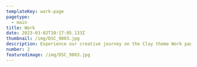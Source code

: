 ```yaml
---
templateKey: work-page
pagetype:
  - main
title: Work
date: 2023-03-02T10:17:05.133Z
thumbnail: /img/DSC_9803.jpg
description: Experience our creative journey on the Clay theme Work page. Explore our portfolio and witness the artistry behind our projects.
number: 2
featuredimage: /img/DSC_9803.jpg
---
```



